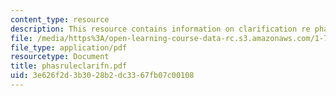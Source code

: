 ```yaml
---
content_type: resource
description: This resource contains information on clarification re phase rule.
file: /media/https%3A/open-learning-course-data-rc.s3.amazonaws.com/1-76-aquatic-chemistry-fall-2005/3e626f2d3b3028b2dc3367fb07c00108_phasruleclarifn.pdf
file_type: application/pdf
resourcetype: Document
title: phasruleclarifn.pdf
uid: 3e626f2d-3b30-28b2-dc33-67fb07c00108
---
```

